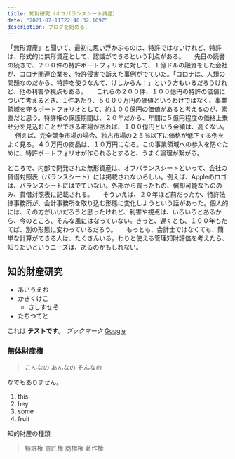 ```yaml
---
title: 知財研究（オフバランスシート資産）
date: "2021-07-11T22:40:32.169Z"
description: ブログを始める.
---
```


「無形資産」と聞いて、最初に思い浮かぶものは、特許ではないけれど、特許は、形式的に無形資産として、認識ができるという利点がある。
　
先日の読書の続きで、２００件の特許ポートフォリオに対して、１億ドルの融資をした会社が、コロナ関連企業を、特許侵害で訴えた事例がでていた。「コロナは、人類の問題なのだから、特許を使うなんて、けしからん！」という方もいるだろうけれど、他の利害や視点もある。
　
これらの２００件、１００億円の特許の価値について考えるとき、１件あたり、５０００万円の価値というわけではなく、事業領域を守るポートフォリオとして、約１００億円の価値があると考えるのが、素直だと思う。特許権の保護期間は、２０年だから、年間に５億円程度の価格上乗せ分を見込むことができる市場があれば、１００億円という金額は、高くない。
　
例えば、完全競争市場の場合、独占市場の２５％以下に価格が低下する例をよく見る。４０万円の商品は、１０万円になる。この事業領域への参入を防ぐために、特許ポートフォリオが作られるとすると、うまく論理が繋がる。

ところで、内部で開発された無形資産は、オフバランスシートといって、会社の貸借対照表（バランスシート）には掲載されないらしい。例えば、Appleのロゴは、バランスシートにはでていない。外部から買ったもの、償却可能なもののみ、貸借対照表に記載される。
　
そういえば、２０年ほど前だったか、特許法律事務所が、会計事務所を取り込む形態に変化しようという話があった。個人的には、その方がいいだろうと思ったけれど、利害や視点は、いろいろとあるから、今のところ、そんな風にはなっていない。きっと、遅くとも、１００年もたてば、別の形態に変わっているだろう。
　
もっとも、会計士ではなくても、簡単な計算ができる人は、たくさんいる。わりと使える管理知財評価を考えたら、知りたいというニーズは、あるのかもしれない。

## 知的財産研究



- あいうえお
- かきくけこ
  - さしすせそ
- たちつてと

これは **テストです**。
_ブックマーク_
[Google](http://google.com) 

### 無体財産権

> こんなの
> あんなの
> そんなの

なでもありません。


1.  this
2.  hey
3.  some
4.  fruit

知的財産の種類


> 特許権
> 意匠権
> 商標権
> 著作権

